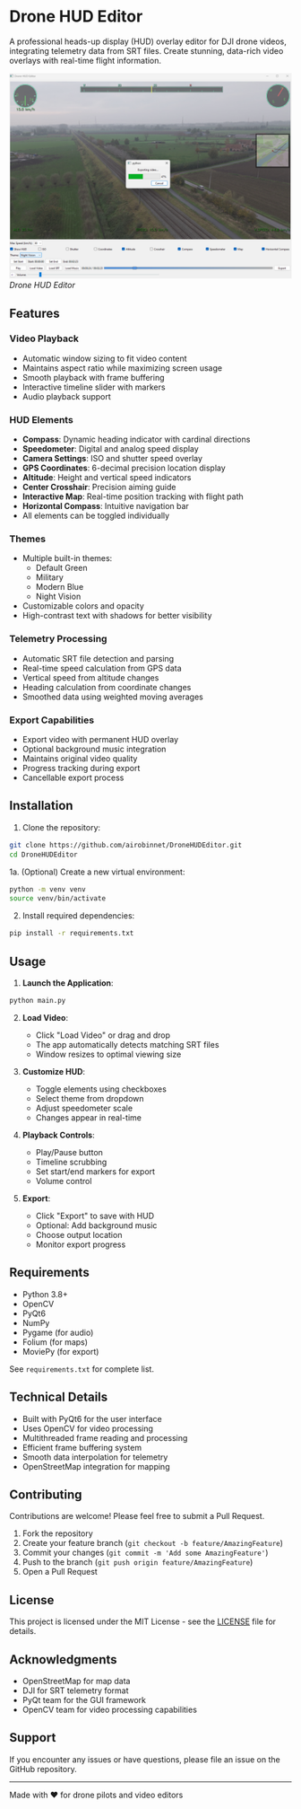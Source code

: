 # Drone HUD Editor

A professional heads-up display (HUD) overlay editor for DJI drone videos, integrating telemetry data from SRT files. Create stunning, data-rich video overlays with real-time flight information.

![Drone HUD Editor Screenshot](screenshots/demo.png) *Drone HUD Editor*

## Features

### Video Playback
- Automatic window sizing to fit video content
- Maintains aspect ratio while maximizing screen usage
- Smooth playback with frame buffering
- Interactive timeline slider with markers
- Audio playback support

### HUD Elements
- **Compass**: Dynamic heading indicator with cardinal directions
- **Speedometer**: Digital and analog speed display
- **Camera Settings**: ISO and shutter speed overlay
- **GPS Coordinates**: 6-decimal precision location display
- **Altitude**: Height and vertical speed indicators
- **Center Crosshair**: Precision aiming guide
- **Interactive Map**: Real-time position tracking with flight path
- **Horizontal Compass**: Intuitive navigation bar
- All elements can be toggled individually

### Themes
- Multiple built-in themes:
  - Default Green
  - Military
  - Modern Blue
  - Night Vision
- Customizable colors and opacity
- High-contrast text with shadows for better visibility

### Telemetry Processing
- Automatic SRT file detection and parsing
- Real-time speed calculation from GPS data
- Vertical speed from altitude changes
- Heading calculation from coordinate changes
- Smoothed data using weighted moving averages

### Export Capabilities
- Export video with permanent HUD overlay
- Optional background music integration
- Maintains original video quality
- Progress tracking during export
- Cancellable export process

## Installation

1. Clone the repository:
```bash
git clone https://github.com/airobinnet/DroneHUDEditor.git
cd DroneHUDEditor
```

1a. (Optional) Create a new virtual environment:
```bash
python -m venv venv
source venv/bin/activate
```

2. Install required dependencies:

```bash
pip install -r requirements.txt
```


## Usage

1. **Launch the Application**:
```bash
python main.py
```



2. **Load Video**:
   - Click "Load Video" or drag and drop
   - The app automatically detects matching SRT files
   - Window resizes to optimal viewing size

3. **Customize HUD**:
   - Toggle elements using checkboxes
   - Select theme from dropdown
   - Adjust speedometer scale
   - Changes appear in real-time

4. **Playback Controls**:
   - Play/Pause button
   - Timeline scrubbing
   - Set start/end markers for export
   - Volume control

5. **Export**:
   - Click "Export" to save with HUD
   - Optional: Add background music
   - Choose output location
   - Monitor export progress

## Requirements

- Python 3.8+
- OpenCV
- PyQt6
- NumPy
- Pygame (for audio)
- Folium (for maps)
- MoviePy (for export)

See `requirements.txt` for complete list.

## Technical Details

- Built with PyQt6 for the user interface
- Uses OpenCV for video processing
- Multithreaded frame reading and processing
- Efficient frame buffering system
- Smooth data interpolation for telemetry
- OpenStreetMap integration for mapping

## Contributing

Contributions are welcome! Please feel free to submit a Pull Request.

1. Fork the repository
2. Create your feature branch (`git checkout -b feature/AmazingFeature`)
3. Commit your changes (`git commit -m 'Add some AmazingFeature'`)
4. Push to the branch (`git push origin feature/AmazingFeature`)
5. Open a Pull Request

## License

This project is licensed under the MIT License - see the [LICENSE](LICENSE) file for details.

## Acknowledgments

- OpenStreetMap for map data
- DJI for SRT telemetry format
- PyQt team for the GUI framework
- OpenCV team for video processing capabilities

## Support

If you encounter any issues or have questions, please file an issue on the GitHub repository.

---
Made with ❤️ for drone pilots and video editors